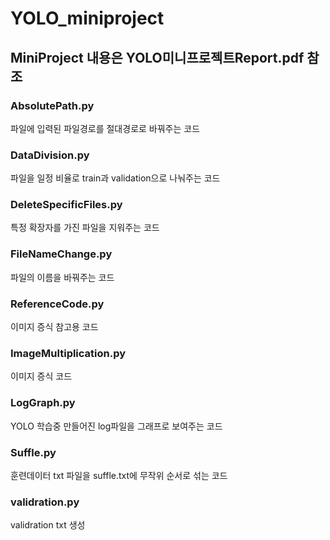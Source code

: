 # YOLO_miniproject

## MiniProject 내용은 YOLO미니프로젝트Report.pdf 참조

### AbsolutePath.py
파일에 입력된 파일경로를 절대경로로 바꿔주는 코드

### DataDivision.py
파일을 일정 비율로 train과 validation으로 나눠주는 코드

### DeleteSpecificFiles.py
특정 확장자를 가진 파일을 지워주는 코드

### FileNameChange.py
파일의 이름을 바꿔주는 코드

### ReferenceCode.py
이미지 증식 참고용 코드

### ImageMultiplication.py
이미지 증식 코드

### LogGraph.py
YOLO 학습중 만들어진 log파일을 그래프로 보여주는 코드

### Suffle.py
훈련데이터 txt 파일을 suffle.txt에 무작위 순서로 섞는 코드

### validration.py
validration txt 생성

